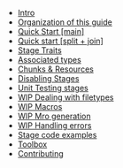 <!-- _sidebar.md -->

* [Intro](content/README.md)
* [Organization of this guide](content/organization.md)
* [Quick Start [main]](content/quick_start.md)
* [Quick start [split + join]](content/quick_start_split.md)
* [Stage Traits](content/stage.md)
* [Associated types](content/associated_types.md)
* [Chunks & Resources](content/resource.md)
* [Disabling Stages](content/disabling.md)
* [Unit Testing stages](content/testing.md)
* [WIP Dealing with filetypes]()
* [WIP Macros]()
* [WIP Mro generation]()
* [WIP Handling errors]()
* [Stage code examples](content/examples.md)
* [Toolbox](content/toolbox.md)
* [Contributing](content/contributing.md)